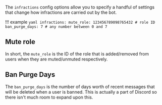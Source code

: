 The `infractions` config options allow you to specify a handful of settings that change how infractions are carried out by the bot.

!!! example
	```yaml
	infractions:
		mute_role: 123456789098765432 # role ID
		ban_purge_days: 7 # any number between 0 and 7
	```

## Mute role

In short, the `mute_role` is the ID of the role that is added/removed from users when they are muted/unmuted respectively. 

## Ban Purge Days

The `ban_purge_days` is the number of days worth of recent messages that will be deleted when a user is banned. This is actually a part of Discord so there isn't much room to expand upon this.